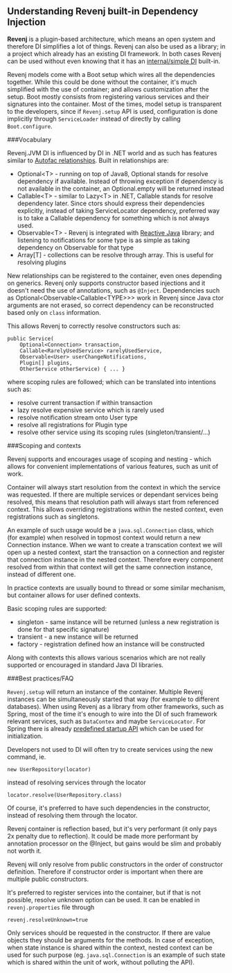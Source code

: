 ## Understanding Revenj built-in Dependency Injection

**Revenj** is a plugin-based architecture, which means an open system and therefore DI simplifies a lot of things.
Revenj can also be used as a library; in a project which already has an existing DI framework.
In both cases Revenj can be used without even knowing that it has an [internal/simple DI](https://github.com/ngs-doo/revenj/blob/master/java/revenj-core/src/main/java/org/revenj/SimpleContainer.java) built-in.

Revenj models come with a Boot setup which wires all the dependencies together.
While this could be done without the container, it's much simplified with the use of container; and allows customization after the setup. Boot mostly consists from registering various services and their signatures into the container.
Most of the times, model setup is transparent to the developers, since if `Revenj.setup` API is used, configuration is done implicitly through `ServiceLoader` instead of directly by calling `Boot.configure`.

###Vocabulary

Revenj.JVM DI is influenced by DI in .NET world and as such has features similar to [Autofac relationships](http://nblumhardt.com/2010/01/the-relationship-zoo/).
Built in relationships are:

 * Optional&lt;T&gt; - running on top of Java8, Optional stands for resolve dependency if available. Instead of throwing exception if dependency is not available in the container, an Optional.empty will be returned instead
 * Callable&lt;T&gt; - similar to Lazy&lt;T&gt; in .NET, Callable stands for resolve dependency later. Since ctors should express their dependencies explicitly, instead of taking ServiceLocator dependency, preferred way is to take a Callable dependency for something which is not always used.
 * Observable&lt;T&gt; - Revenj is integrated with [Reactive Java](https://github.com/ReactiveX/RxJava) library; and listening to notifications for some type is as simple as taking dependency on Observable for that type
 * Array[T] - collections can be resolve through array. This is useful for resolving plugins

New relationships can be registered to the container, even ones depending on generics.
Revenj only supports constructor based injections and it doesn't need the use of annotations, such as `@Inject`.
Dependencies such as Optional&lt;Observable&lt;Callable&lt;TYPE&gt;&gt;&gt; work in Revenj since Java ctor arguments are not erased, so correct dependency can be reconstructed based only on `class` information.

This allows Revenj to correctly resolve constructors such as:

    public Service(
        Optional<Connection> transaction,
        Callable<RarelyUsedService> rarelyUsedService,
        Observable<User> userChangeNotifications,
        Plugin[] plugins,
        OtherService otherService) { ... }

where scoping rules are followed; which can be translated into intentions such as:

 * resolve current transaction if within transaction
 * lazy resolve expensive service which is rarely used
 * resolve notification stream onto User type
 * resolve all registrations for Plugin type
 * resolve other service using its scoping rules (singleton/transient/...)

###Scoping and contexts

Revenj supports and encourages usage of scoping and nesting - which allows for convenient implementations of various features, such as unit of work.

Container will always start resolution from the context in which the service was requested. If there are multiple services or dependant services being resolved, this means that resolution path will always start from referenced context. 
This allows overriding registrations within the nested context, even registrations such as singletons.

An example of such usage would be a `java.sql.Connection` class, which (for example) when resolved in topmost context would return a new Connection instance. When we want to create a transcation context we will open up a nested context, start the transaction on a connection and register that connection instance in the nested context. Therefore every component resolved from within that context will get the same connection instance, instead of different one.

In practice contexts are usually bound to thread or some similar mechanism, but container allows for user defined contexts.

Basic scoping rules are supported:

 * singleton - same instance will be returned (unless a new registration is done for that specific signature)
 * transient - a new instance will be returned
 * factory - registration defined how an instance will be constructed

Along with contexts this allows various scenarios which are not really supported or encouraged in standard Java DI libraries.

###Best practices/FAQ

`Revenj.setup` will return an instance of the container. Multiple Revenj instances can be simultaneously started that way (for example to different databases).
When using Revenj as a library from other frameworks, such as Spring, most of the time it's enough to wire into the DI of such framework relevant services, such as `DataContex` and maybe `ServiceLocator`.
For Spring there is already [predefined startup API](https://github.com/ngs-doo/revenj/blob/master/java/revenj-spring/src/main/java/org/revenj/spring/RevenjStartup.java) which can be used for initialization.

Developers not used to DI will often try to create services using the new command, ie. 

    new UserRepository(locator)

instead of resolving services through the locator

    locator.resolve(UserRepository.class)

Of course, it's preferred to have such dependencies in the constructor, instead of resolving them through the locator.

Revenj container is reflection based, but it's very performant (it only pays 2x penalty due to reflection). It could be made more performant by annotation processor on the @Inject, but gains would be slim and probably not worth it.

Revenj will only resolve from public constructors in the order of constructor definition. Therefore if constructor order is important when there are multiple public constructors.

It's preferred to register services into the container, but if that is not possible, resolve unknown option can be used. It can be enabled in `revenj.properties` file through

    revenj.resolveUnknown=true

Only services should be requested in the constructor. If there are value objects they should be arguments for the methods. In case of exception, when state instance is shared within the context, nested context can be used for such purpose (eg. `java.sql.Connection` is an example of such state which is shared within the unit of work, without polluting the API).
